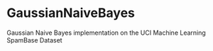 # GaussianNaiveBayes
Gaussian Naive Bayes implementation on the UCI Machine Learning SpamBase Dataset
